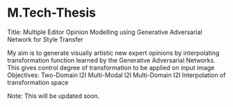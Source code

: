 # M.Tech-Thesis

Title: Multiple Editor Opinion Modelling using Generative Adversarial Network for Style Transfer

My aim is to generate visually artistic new expert opinions by interpolating transformation function learned by the Generative Adversarial Networks. This gives control degree of transformation to be applied on input image
Objectives:
Two-Domain I2I
Multi-Modal I2I
Multi-Domain I2I
Interpolation of transformation space



Note: This will be updated soon.
